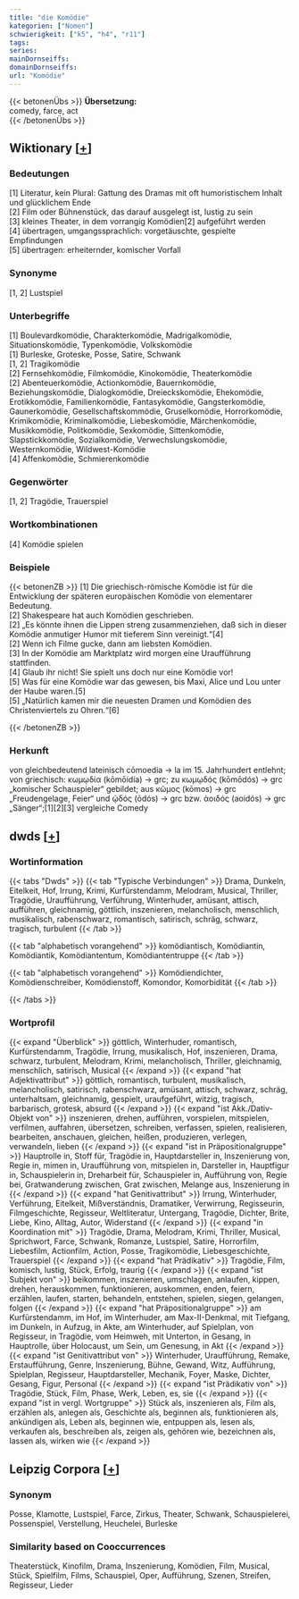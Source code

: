 ```yaml
---
title: "die Komödie"
kategorien: ["Nomen"]
schwierigkeit: ["k5", "h4", "r11"]
tags:
series:
mainDornseiffs:
domainDornseiffs:
url: "Komödie"
---
```


{{< betonenÜbs >}}
**Übersetzung:**  
comedy, farce, act  
{{< /betonenÜbs >}}

## Wiktionary [[+](https://de.wiktionary.org/wiki/Komödie)]

### Bedeutungen
[1] Literatur, kein Plural: Gattung des Dramas mit oft humoristischem Inhalt und glücklichem Ende  
[2] Film oder Bühnenstück, das darauf ausgelegt ist, lustig zu sein  
[3] kleines Theater, in dem vorrangig Komödien[2] aufgeführt werden  
[4] übertragen, umgangssprachlich: vorgetäuschte, gespielte Empfindungen  
[5] übertragen: erheiternder, komischer Vorfall  

### Synonyme
[1, 2] Lustspiel  

### Unterbegriffe
[1] Boulevardkomödie, Charakterkomödie, Madrigalkomödie, Situationskomödie, Typenkomödie, Volkskomödie  
[1] Burleske, Groteske, Posse, Satire, Schwank  
[1, 2] Tragikomödie  
[2] Fernsehkomödie, Filmkomödie, Kinokomödie, Theaterkomödie  
[2] Abenteuerkomödie, Actionkomödie, Bauernkomödie, Beziehungskomödie, Dialogkomödie, Dreieckskomödie, Ehekomödie, Erotikkomödie, Familienkomödie, Fantasykomödie, Gangsterkomödie, Gaunerkomödie, Gesellschaftskommödie, Gruselkomödie, Horrorkomödie, Krimikomödie, Kriminalkomödie, Liebeskomödie, Märchenkomödie, Musikkomödie, Politkomödie, Sexkomödie, Sittenkomödie, Slapstickkomödie, Sozialkomödie, Verwechslungskomödie, Westernkomödie, Wildwest-Komödie  
[4] Affenkomödie, Schmierenkomödie  

### Gegenwörter
[1, 2] Tragödie, Trauerspiel  

### Wortkombinationen
[4] Komödie spielen  

### Beispiele
{{< betonenZB >}}
[1] Die griechisch-römische Komödie ist für die Entwicklung der späteren europäischen Komödie von elementarer Bedeutung.  
[2] Shakespeare hat auch Komödien geschrieben.  
[2] „Es könnte ihnen die Lippen streng zusammenziehen, daß sich in dieser Komödie anmutiger Humor mit tieferem Sinn vereinigt.“[4]  
[2] Wenn ich Filme gucke, dann am liebsten Komödien.  
[3] In der Komödie am Marktplatz wird morgen eine Uraufführung stattfinden.  
[4] Glaub ihr nicht! Sie spielt uns doch nur eine Komödie vor!  
[5] Was für eine Komödie war das gewesen, bis Maxi, Alice und Lou unter der Haube waren.[5]  
[5] „Natürlich kamen mir die neuesten Dramen und Komödien des Christenviertels zu Ohren.“[6]  

{{< /betonenZB >}}
### Herkunft
von gleichbedeutend lateinisch cōmoedia → la im 15. Jahrhundert entlehnt; von griechisch: κωμῳδία (kōmōidía) → grc; zu κωμῳδός (kōmōdós) → grc „komischer Schauspieler“ gebildet; aus κῶμος (kōmos) → grc „Freudengelage, Feier“ und ᾠδός (ōdós) → grc bzw. ἀοιδός (aoidós) → grc „Sänger“;[1][2][3] vergleiche Comedy  



## dwds [[+](https://www.dwds.de/wb/Komödie)]

### Wortinformation
{{< tabs "Dwds" >}}
{{< tab "Typische Verbindungen" >}}
Drama, Dunkeln, Eitelkeit, Hof, Irrung, Krimi, Kurfürstendamm, Melodram, Musical, Thriller, Tragödie, Uraufführung, Verführung, Winterhuder, amüsant, attisch, aufführen, gleichnamig, göttlich, inszenieren, melancholisch, menschlich, musikalisch, rabenschwarz, romantisch, satirisch, schräg, schwarz, tragisch, turbulent
{{< /tab >}}

{{< tab "alphabetisch vorangehend" >}}
komödiantisch, Komödiantin, Komödiantik, Komödiantentum, Komödiantentruppe
{{< /tab >}}

{{< tab "alphabetisch vorangehend" >}}
Komödiendichter, Komödienschreiber, Komödienstoff, Komondor, Komorbidität
{{< /tab >}}

{{< /tabs >}}

### Wortprofil
{{< expand "Überblick" >}} göttlich, Winterhuder, romantisch, Kurfürstendamm, Tragödie, Irrung, musikalisch, Hof, inszenieren, Drama, schwarz, turbulent, Melodram, Krimi, melancholisch, Thriller, gleichnamig, menschlich, satirisch, Musical {{< /expand >}}
{{< expand "hat Adjektivattribut" >}} göttlich, romantisch, turbulent, musikalisch, melancholisch, satirisch, rabenschwarz, amüsant, attisch, schwarz, schräg, unterhaltsam, gleichnamig, gespielt, uraufgeführt, witzig, tragisch, barbarisch, grotesk, absurd {{< /expand >}}
{{< expand "ist Akk./Dativ-Objekt von" >}} inszenieren, drehen, aufführen, vorspielen, mitspielen, verfilmen, auffahren, übersetzen, schreiben, verfassen, spielen, realisieren, bearbeiten, anschauen, gleichen, heißen, produzieren, verlegen, verwandeln, lieben {{< /expand >}}
{{< expand "ist in Präpositionalgruppe" >}} Hauptrolle in, Stoff für, Tragödie in, Hauptdarsteller in, Inszenierung von, Regie in, mimen in, Uraufführung von, mitspielen in, Darsteller in, Hauptfigur in, Schauspielerin in, Dreharbeit für, Schauspieler in, Aufführung von, Regie bei, Gratwanderung zwischen, Grat zwischen, Melange aus, Inszenierung in {{< /expand >}}
{{< expand "hat Genitivattribut" >}} Irrung, Winterhuder, Verführung, Eitelkeit, Mißverständnis, Dramatiker, Verwirrung, Regisseurin, Filmgeschichte, Regisseur, Weltliteratur, Untergang, Tragödie, Dichter, Brite, Liebe, Kino, Alltag, Autor, Widerstand {{< /expand >}}
{{< expand "in Koordination mit" >}} Tragödie, Drama, Melodram, Krimi, Thriller, Musical, Sprichwort, Farce, Schwank, Romanze, Lustspiel, Satire, Horrorfilm, Liebesfilm, Actionfilm, Action, Posse, Tragikomödie, Liebesgeschichte, Trauerspiel {{< /expand >}}
{{< expand "hat Prädikativ" >}} Tragödie, Film, komisch, lustig, Stück, Erfolg, traurig {{< /expand >}}
{{< expand "ist Subjekt von" >}} beikommen, inszenieren, umschlagen, anlaufen, kippen, drehen, herauskommen, funktionieren, auskommen, enden, feiern, erzählen, laufen, starten, behandeln, entstehen, spielen, siegen, gelangen, folgen {{< /expand >}}
{{< expand "hat Präpositionalgruppe" >}} am Kurfürstendamm, im Hof, im Winterhuder, am Max-II-Denkmal, mit Tiefgang, im Dunkeln, in Aufzug, in Akte, am Winterhuder, auf Spielplan, von Regisseur, in Tragödie, vom Heimweh, mit Unterton, in Gesang, in Hauptrolle, über Holocaust, um Sein, um Genesung, in Akt {{< /expand >}}
{{< expand "ist Genitivattribut von" >}} Winterhuder, Uraufführung, Remake, Erstaufführung, Genre, Inszenierung, Bühne, Gewand, Witz, Aufführung, Spielplan, Regisseur, Hauptdarsteller, Mechanik, Foyer, Maske, Dichter, Gesang, Figur, Personal {{< /expand >}}
{{< expand "ist Prädikativ von" >}} Tragödie, Stück, Film, Phase, Werk, Leben, es, sie {{< /expand >}}
{{< expand "ist in vergl. Wortgruppe" >}} Stück als, inszenieren als, Film als, erzählen als, anlegen als, Geschichte als, beginnen als, funktionieren als, ankündigen als, Leben als, beginnen wie, entpuppen als, lesen als, verkaufen als, beschreiben als, zeigen als, gehören wie, bezeichnen als, lassen als, wirken wie {{< /expand >}}

## Leipzig Corpora [[+](https://corpora.uni-leipzig.de/en/res?word=Komödie&corpusId=deu_newscrawl-public_2018)]


### Synonym
Posse, Klamotte, Lustspiel, Farce, Zirkus, Theater, Schwank, Schauspielerei, Possenspiel, Verstellung, Heuchelei, Burleske


### Similarity based on Cooccurrences
Theaterstück, Kinofilm, Drama, Inszenierung, Komödien, Film, Musical, Stück, Spielfilm, Films, Schauspiel, Oper, Aufführung, Szenen, Streifen, Regisseur, Lieder

